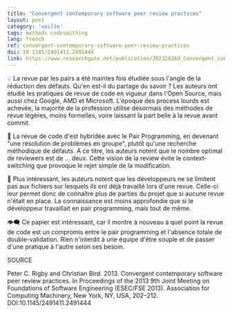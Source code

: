```yaml
---
title: "Convergent contemporary software peer review practices"
layout: post
category: 'veille'
tags: methods codesmithing
lang: french
ref: convergent-contemporary-software-peer-review-practices
doi: 10.1145/2491411.2491444
link: https://www.researchgate.net/publication/262328269_Convergent_contemporary_software_peer_review_practices
---
```


💡 La revue par les pairs a été maintes fois étudiée sous l'angle de la réduction des défauts. Qu'en est-il du partage du savoir ? Les auteurs ont étudié les pratiques de revue de code en vigueur dans l'Open Source, mais aussi chez Google, AMD et Microsoft. L'époque des process lourds est achevée, la majorité de la profession utilise désormais des méthodes de revue légères, moins formelles, voire laissant la part belle à la revue avant commit.

🤝 La revue de code d'est hybridée avec le Pair Programming, en devenant "une résolution de problèmes en groupe", plutôt qu'une recherche méthodique de défauts. A ce titre, les auteurs notent que le nombre optimal de reviewers est de ... deux. Cette vision de la review évite le context-switching que provoque le rejet simple de la modification.

🔦 Plus intéressant, les auteurs notent que les développeurs ne se limitent pas aux fichiers sur lesquels ils ont déjà travaillé lors d'une revue. Celle-ci leur permet donc de connaître plus de parties du projet que si aucune revue n'était en place. La connaissance est moins approfondie que si le développeur travaillait en pair programming, mais tout de même.

👁️‍🗨️ Ce papier est intéressant, car il montre à nouveau à quel point la revue de code est un compromis entre le pair programming et l'absence totale de double-validation. Rien n'interdit à une équipe d'être souple et de passer d'une pratique à l'autre selon ses besoin.

SOURCE

Peter C. Rigby and Christian Bird. 2013. Convergent contemporary software peer review practices. In Proceedings of the 2013 9th Joint Meeting on Foundations of Software Engineering (ESEC/FSE 2013). Association for Computing Machinery, New York, NY, USA, 202–212. DOI:10.1145/2491411.2491444
